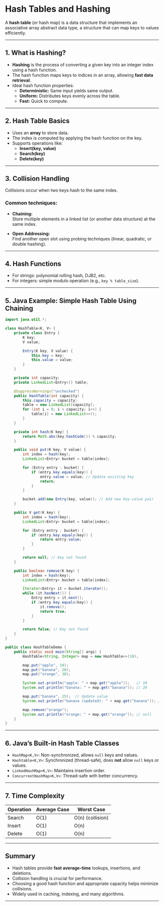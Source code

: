 # Hash Tables and Hashing

A **hash table** (or hash map) is a data structure that implements an associative array abstract data type, a structure that can map keys to values efficiently.

---

## 1. What is Hashing?

- **Hashing** is the process of converting a given key into an integer index using a hash function.
- The hash function maps keys to indices in an array, allowing **fast data retrieval**.
- Ideal hash function properties:
  - **Deterministic:** Same input yields same output.
  - **Uniform:** Distributes keys evenly across the table.
  - **Fast:** Quick to compute.

---

## 2. Hash Table Basics

- Uses an **array** to store data.
- The index is computed by applying the hash function on the key.
- Supports operations like:
  - **Insert(key, value)**
  - **Search(key)**
  - **Delete(key)**

---

## 3. Collision Handling

Collisions occur when two keys hash to the same index.

### Common techniques:

- **Chaining:**  
  Store multiple elements in a linked list (or another data structure) at the same index.
  
- **Open Addressing:**  
  Find another open slot using probing techniques (linear, quadratic, or double hashing).

---

## 4. Hash Functions

- For strings: polynomial rolling hash, DJB2, etc.
- For integers: simple modulo operation (e.g., `key % table_size`).

---

## 5. Java Example: Simple Hash Table Using Chaining

```java
import java.util.*;

class HashTable<K, V> {
    private class Entry {
        K key;
        V value;

        Entry(K key, V value) {
            this.key = key;
            this.value = value;
        }
    }

    private int capacity;
    private LinkedList<Entry>[] table;

    @SuppressWarnings("unchecked")
    public HashTable(int capacity) {
        this.capacity = capacity;
        table = new LinkedList[capacity];
        for (int i = 0; i < capacity; i++) {
            table[i] = new LinkedList<>();
        }
    }

    private int hash(K key) {
        return Math.abs(key.hashCode()) % capacity;
    }

    public void put(K key, V value) {
        int index = hash(key);
        LinkedList<Entry> bucket = table[index];

        for (Entry entry : bucket) {
            if (entry.key.equals(key)) {
                entry.value = value; // Update existing key
                return;
            }
        }

        bucket.add(new Entry(key, value)); // Add new key-value pair
    }

    public V get(K key) {
        int index = hash(key);
        LinkedList<Entry> bucket = table[index];

        for (Entry entry : bucket) {
            if (entry.key.equals(key)) {
                return entry.value;
            }
        }

        return null; // Key not found
    }

    public boolean remove(K key) {
        int index = hash(key);
        LinkedList<Entry> bucket = table[index];

        Iterator<Entry> it = bucket.iterator();
        while (it.hasNext()) {
            Entry entry = it.next();
            if (entry.key.equals(key)) {
                it.remove();
                return true;
            }
        }

        return false; // Key not found
    }
}

public class HashTableDemo {
    public static void main(String[] args) {
        HashTable<String, Integer> map = new HashTable<>(10);

        map.put("apple", 10);
        map.put("banana", 20);
        map.put("orange", 30);

        System.out.println("apple: " + map.get("apple"));   // 10
        System.out.println("banana: " + map.get("banana")); // 20

        map.put("banana", 25);  // Update value
        System.out.println("banana (updated): " + map.get("banana")); // 25

        map.remove("orange");
        System.out.println("orange: " + map.get("orange")); // null
    }
}
```

---

## 6. Java’s Built-in Hash Table Classes

- `HashMap<K,V>`: Non-synchronized, allows `null` keys and values.
- `Hashtable<K,V>`: Synchronized (thread-safe), does **not** allow `null` keys or values.
- `LinkedHashMap<K,V>`: Maintains insertion order.
- `ConcurrentHashMap<K,V>`: Thread-safe with better concurrency.

---

## 7. Time Complexity

| Operation | Average Case | Worst Case     |
|-----------|--------------|----------------|
| Search    | O(1)         | O(n) (collision)|
| Insert    | O(1)         | O(n)           |
| Delete    | O(1)         | O(n)           |

---

## Summary

- Hash tables provide **fast average-time** lookups, insertions, and deletions.
- Collision handling is crucial for performance.
- Choosing a good hash function and appropriate capacity helps minimize collisions.
- Widely used in caching, indexing, and many algorithms.

---
